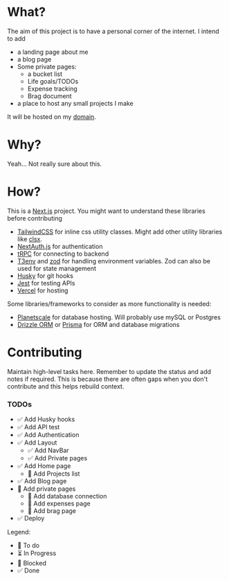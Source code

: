 # What?

The aim of this project is to have a personal corner of the internet. I intend to add

- a landing page about me
- a blog page
- Some private pages:
  - a bucket list
  - Life goals/TODOs
  - Expense tracking
  - Brag document
- a place to host any small projects I make

It will be hosted on my [domain](https://onkardeshpande.com).

# Why?

Yeah... Not really sure about this.

# How?

This is a [Next.js](https://nextjs.org/) project. You might want to understand these libraries before contributing

- [TailwindCSS](https://tailwindcss.com/) for inline css utility classes. Might add other utility libraries like [clsx](https://github.com/lukeed/clsx).
- [NextAuth.js](https://next-auth.js.org/) for authentication
- [tRPC](https://trpc.io/) for connecting to backend
- [T3env](https://env.t3.gg/) and [zod](https://zod.dev/) for handling environment variables. Zod can also be used for state management
- [Husky](https://typicode.github.io/husky/) for git hooks
- [Jest](https://jestjs.io/) for testing APIs
- [Vercel](https://planetscale.com/) for hosting

Some libraries/frameworks to consider as more functionality is needed:

- [Planetscale](https://planetscale.com/) for database hosting. Will probably use mySQL or Postgres
- [Drizzle ORM](https://orm.drizzle.team/) or [Prisma](https://www.prisma.io/) for ORM and database migrations

# Contributing

Maintain high-level tasks here. Remember to update the status and add notes if required. This is because there are often gaps when you don't contribute and this helps rebuild context.

### TODOs

- ✅ Add Husky hooks
- ✅ Add API test
- ✅ Add Authentication
- ✅ Add Layout
  - ✅ Add NavBar
  - ✅ Add Private pages
- ✅ Add Home page
  - 💭 Add Projects list
- ✅ Add Blog page
- 💭 Add private pages
  - 💭 Add database connection
  - 💭 Add expenses page
  - 💭 Add brag page
- ✅ Deploy

Legend:

- 💭 To do
- ⏳ In Progress
- 🚫 Blocked
- ✅ Done
